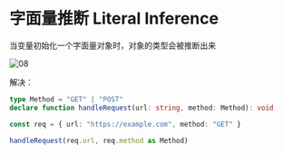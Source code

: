 # 字面量推断 Literal Inference

当变量初始化一个字面量对象时，对象的类型会被推断出来

![08](https://image.newarea.site/20230713/08.png)

解决：

```ts
type Method = "GET" | "POST"
declare function handleRequest(url: string, method: Method): void

const req = { url: "https://example.com", method: "GET" }

handleRequest(req.url, req.method as Method)
```